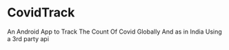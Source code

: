 # CovidTrack
An Android App to Track The Count Of Covid Globally And as in India Using a 3rd party api
